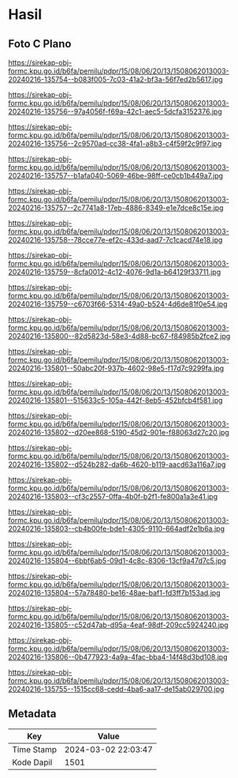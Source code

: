 # Hasil

## Foto C Plano

https://sirekap-obj-formc.kpu.go.id/b6fa/pemilu/pdpr/15/08/06/20/13/1508062013003-20240216-135754--b083f005-7c03-41a2-bf3a-56f7ed2b5617.jpg

https://sirekap-obj-formc.kpu.go.id/b6fa/pemilu/pdpr/15/08/06/20/13/1508062013003-20240216-135756--97a4056f-f69a-42c1-aec5-5dcfa3152376.jpg

https://sirekap-obj-formc.kpu.go.id/b6fa/pemilu/pdpr/15/08/06/20/13/1508062013003-20240216-135756--2c9570ad-cc38-4fa1-a8b3-c4f59f2c9f97.jpg

https://sirekap-obj-formc.kpu.go.id/b6fa/pemilu/pdpr/15/08/06/20/13/1508062013003-20240216-135757--b1afa040-5069-46be-98ff-ce0cb1b449a7.jpg

https://sirekap-obj-formc.kpu.go.id/b6fa/pemilu/pdpr/15/08/06/20/13/1508062013003-20240216-135757--2c7741a8-17eb-4886-8349-e1e7dce8c15e.jpg

https://sirekap-obj-formc.kpu.go.id/b6fa/pemilu/pdpr/15/08/06/20/13/1508062013003-20240216-135758--78cce77e-ef2c-433d-aad7-7c1cacd74e18.jpg

https://sirekap-obj-formc.kpu.go.id/b6fa/pemilu/pdpr/15/08/06/20/13/1508062013003-20240216-135759--8cfa0012-4c12-4076-9d1a-b64129f33711.jpg

https://sirekap-obj-formc.kpu.go.id/b6fa/pemilu/pdpr/15/08/06/20/13/1508062013003-20240216-135759--c6703f66-5314-49a0-b524-4d6de81f0e54.jpg

https://sirekap-obj-formc.kpu.go.id/b6fa/pemilu/pdpr/15/08/06/20/13/1508062013003-20240216-135800--82d5823d-58e3-4d88-bc67-f84985b2fce2.jpg

https://sirekap-obj-formc.kpu.go.id/b6fa/pemilu/pdpr/15/08/06/20/13/1508062013003-20240216-135801--50abc20f-937b-4602-98e5-f17d7c9299fa.jpg

https://sirekap-obj-formc.kpu.go.id/b6fa/pemilu/pdpr/15/08/06/20/13/1508062013003-20240216-135801--515633c5-105a-442f-8eb5-452bfcb4f581.jpg

https://sirekap-obj-formc.kpu.go.id/b6fa/pemilu/pdpr/15/08/06/20/13/1508062013003-20240216-135802--d20ee868-5190-45d2-901e-f88063d27c20.jpg

https://sirekap-obj-formc.kpu.go.id/b6fa/pemilu/pdpr/15/08/06/20/13/1508062013003-20240216-135802--d524b282-da6b-4620-b119-aacd63a116a7.jpg

https://sirekap-obj-formc.kpu.go.id/b6fa/pemilu/pdpr/15/08/06/20/13/1508062013003-20240216-135803--cf3c2557-0ffa-4b0f-b2f1-fe800a1a3e41.jpg

https://sirekap-obj-formc.kpu.go.id/b6fa/pemilu/pdpr/15/08/06/20/13/1508062013003-20240216-135803--cb4b00fe-bde1-4305-9110-664adf2e1b6a.jpg

https://sirekap-obj-formc.kpu.go.id/b6fa/pemilu/pdpr/15/08/06/20/13/1508062013003-20240216-135804--6bbf6ab5-09d1-4c8c-8306-13cf9a47d7c5.jpg

https://sirekap-obj-formc.kpu.go.id/b6fa/pemilu/pdpr/15/08/06/20/13/1508062013003-20240216-135804--57a78480-be16-48ae-baf1-fd3ff7b153ad.jpg

https://sirekap-obj-formc.kpu.go.id/b6fa/pemilu/pdpr/15/08/06/20/13/1508062013003-20240216-135805--c52d47ab-d95a-4eaf-98df-209cc5924240.jpg

https://sirekap-obj-formc.kpu.go.id/b6fa/pemilu/pdpr/15/08/06/20/13/1508062013003-20240216-135806--0b477923-4a9a-4fac-bba4-14f48d3bd108.jpg

https://sirekap-obj-formc.kpu.go.id/b6fa/pemilu/pdpr/15/08/06/20/13/1508062013003-20240216-135755--1515cc68-cedd-4ba6-aa17-de15ab029700.jpg


## Metadata

| Key        | Value               |
| ---------- | ------------------- |
| Time Stamp | 2024-03-02 22:03:47 |
| Kode Dapil | 1501                |



